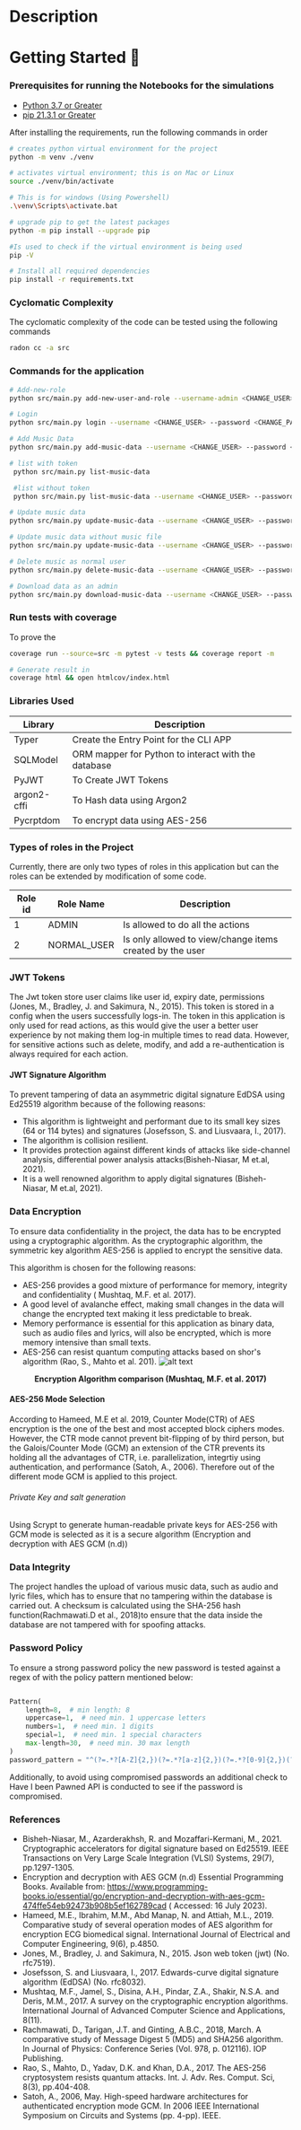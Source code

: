 # Description

# Getting Started 🚀

### Prerequisites for running the Notebooks for the simulations

* <a href=https://www.python.org/downloads/release/python-370/> Python 3.7 or Greater</a>
* <a href=https://pip.pypa.io/en/stable/installation/> pip 21.3.1 or Greater</a>

After installing the requirements, run the following commands in order

```bash
# creates python virtual environment for the project
python -m venv ./venv 

# activates virtual environment; this is on Mac or Linux
source ./venv/bin/activate 

# This is for windows (Using Powershell)
.\venv\Scripts\activate.bat 

# upgrade pip to get the latest packages
python -m pip install --upgrade pip 

#Is used to check if the virtual environment is being used 
pip -V  

# Install all required dependencies
pip install -r requirements.txt 
```

### Cyclomatic Complexity

The cyclomatic complexity of the code can be tested using the following commands

``` bash
radon cc -a src 
```


### Commands for the application

``` bash
# Add-new-role
python src/main.py add-new-user-and-role --username-admin <CHANGE_USER> --password-admin <CHANGE_PASSWORD> --new-username <CHANGE_USER>--new-user-password <CHANGE_PASSWORD> --role NORMAL_USER

# Login
python src/main.py login --username <CHANGE_USER> --password <CHANGE_PASSWORD> 

# Add Music Data
python src/main.py add-music-data --username <CHANGE_USER> --password <CHANGE_PASSWORD>  --music-file-path tests/files/audio_file_test.mp3 --music-score 1 --lyrics-file-path tests/files/test.txt  

# list with token
 python src/main.py list-music-data  

 #list without token
 python src/main.py list-music-data --username <CHANGE_USER> --password <CHANGE_PASSWORD>

# Update music data
python src/main.py update-music-data --username <CHANGE_USER> --password <CHANGE_PASSWORD> --music-file-path tests/files/audio_file_test.mp3 --music-data-id <CHANGE_MUSIC_DATA_ID>

# Update music data without music file
python src/main.py update-music-data --username <CHANGE_USER> --password <CHANGE_PASSWORD>  --music-data-id <CHANGE_MUSIC_DATA_ID> --lyrics-file-path tests/files/test.txt  --music-score 2132 

# Delete music as normal user
python src/main.py delete-music-data --username <CHANGE_USER> --password <CHANGE_PASSWORD> --music-data-id <CHANGE_MUSIC_DATA_ID>

# Download data as an admin
python src/main.py download-music-data --username <CHANGE_USER> --password <CHANGE_USER> --music-data-id <CHANGE_MUSIC_DATA_ID>
```

### Run tests with coverage

To prove the

```bash
coverage run --source=src -m pytest -v tests && coverage report -m 

# Generate result in 
coverage html && open htmlcov/index.html  
```

### Libraries Used

| Library     | Description                                         |
|-------------|-----------------------------------------------------|
| Typer       | Create the Entry Point for the CLI APP              |
| SQLModel    | ORM mapper for Python to interact with the database |
| PyJWT       | To Create JWT Tokens                                |
| argon2-cffi | To Hash data using Argon2                           |
| Pycrptdom   | To encrypt data using AES-256                       |

### Types of roles in the Project

Currently, there are only two types of roles in this application but can the roles can be extended
by modification of some code.

| Role id | Role Name   | Description                                              |
|---------|-------------|----------------------------------------------------------|
| 1       | ADMIN       | Is allowed to do all the actions                         |
| 2       | NORMAL_USER | Is only allowed to view/change items created by the user |

### JWT Tokens

The Jwt token store user claims like user id, expiry date, permissions (Jones, M., Bradley, J. and Sakimura, N., 2015).
This token is stored in a config when the users successfully logs-in. The token in this
application is only used for read actions, as this would give the user a better user experience
by not making them log-in multiple times to read data. However, for sensitive actions such as delete, modify, and add a
re-authentication is always required for each action.

#### JWT Signature Algorithm

To prevent tampering of data an asymmetric digital signature EdDSA using Ed25519 algorithm because of the following
reasons:

* This algorithm is lightweight and performant due to its small key sizes (64 or 114 bytes) and signatures (Josefsson,
  S. and Liusvaara, I., 2017).
* The algorithm is collision resilient.
* It provides protection against different kinds of attacks like side-channel analysis, differential power analysis
  attacks(Bisheh-Niasar, M et.al, 2021).
* It is a well renowned algorithm to apply digital signatures (Bisheh-Niasar, M et.al, 2021).

### Data Encryption

To ensure data confidentiality in the project, the data has to be encrypted using a cryptographic algorithm. As
the cryptographic algorithm, the symmetric key algorithm AES-256 is applied to encrypt the sensitive data.

This algorithm is chosen for the following reasons:

* AES-256 provides a good mixture of performance for memory, integrity and confidentiality (
  Mushtaq, M.F. et al. 2017).
* A good level of avalanche effect, making small changes in the data will change the encrypted text making it less
  predictable to break.
* Memory performance is essential for this application as binary data, such as audio files and lyrics, will also be
  encrypted, which is more memory intensive than small texts.
* AES-256 can resist quantum computing attacks based on shor's algorithm (Rao, S., Mahto et al. 201).
  ![alt text](./docs/encryption-algorithm-table.png)

<p style="text-align: center;"><b>Encryption Algorithm comparison (Mushtaq, M.F. et al. 2017)</b></p> 

#### AES-256 Mode Selection

According to Hameed, M.E et al. 2019, Counter Mode(CTR) of AES encryption is the one of the best and most accepted block
ciphers modes. However, the CTR mode cannot prevent bit-flipping of by third person, but the Galois/Counter Mode (GCM)
an
extension of the CTR prevents its holding all the advantages of CTR, i.e. parallelization, integrtiy using
authentication, and performance (Satoh, A.,
2006). Therefore out of the different mode GCM is applied to this project.

###### Private Key and salt generation

Using Scrypt to generate human-readable private keys for AES-256 with GCM mode is selected
as it is a secure algorithm (Encryption and decryption with AES GCM (n.d))

### Data Integrity

The project handles the upload of various music data, such as audio and lyric files, which has to ensure that no
tampering within the database is
carried out. A checksum is calculated using the SHA-256 hash function(Rachmawati.D et al., 2018)to ensure that the data
inside the database are not tampered with for spoofing attacks.

### Password Policy

To ensure a strong password policy the new password is tested against a regex of with the policy pattern mentioned
below:

``` python

Pattern(
    length=8,  # min length: 8
    uppercase=1,  # need min. 1 uppercase letters
    numbers=1,  # need min. 1 digits
    special=1,  # need min. 1 special characters
    max-length=30,  # need min. 30 max length
)
password_pattern = "^(?=.*?[A-Z]{2,})(?=.*?[a-z]{2,})(?=.*?[0-9]{2,})(?=.*?[\[\]<>#?!@$%^&*-]{2,}).{8,30}$"
```

Additionally, to avoid using compromised passwords an additional check to Have I been Pawned API is conducted to see if
the password is compromised.

### References

* Bisheh-Niasar, M., Azarderakhsh, R. and Mozaffari-Kermani, M., 2021. Cryptographic accelerators for digital signature
  based on Ed25519. IEEE Transactions on Very Large Scale Integration (VLSI) Systems, 29(7), pp.1297-1305.
* Encryption and decryption with AES GCM (n.d) Essential Programming Books. Available
  from: https://www.programming-books.io/essential/go/encryption-and-decryption-with-aes-gcm-474ffe54eb92473b908b5ef162789cad (
  Accessed: 16 July 2023).
* Hameed, M.E., Ibrahim, M.M., Abd Manap, N. and Attiah, M.L., 2019. Comparative study of several operation modes of AES
  algorithm for encryption ECG biomedical signal. International Journal of Electrical and Computer Engineering, 9(6),
  p.4850.
* Jones, M., Bradley, J. and Sakimura, N., 2015. Json web token (jwt) (No. rfc7519).
* Josefsson, S. and Liusvaara, I., 2017. Edwards-curve digital signature algorithm (EdDSA) (No. rfc8032).
* Mushtaq, M.F., Jamel, S., Disina, A.H., Pindar, Z.A., Shakir, N.S.A. and Deris, M.M., 2017. A survey on the
  cryptographic encryption algorithms. International Journal of Advanced Computer Science and Applications, 8(11).
* Rachmawati, D., Tarigan, J.T. and Ginting, A.B.C., 2018, March. A comparative study of Message Digest 5 (MD5) and
  SHA256 algorithm. In Journal of Physics: Conference Series (Vol. 978, p. 012116). IOP Publishing.
* Rao, S., Mahto, D., Yadav, D.K. and Khan, D.A., 2017. The AES-256 cryptosystem resists quantum attacks. Int. J. Adv.
  Res. Comput. Sci, 8(3), pp.404-408.
* Satoh, A., 2006, May. High-speed hardware architectures for authenticated encryption mode GCM. In 2006 IEEE
  International Symposium on Circuits and Systems (pp. 4-pp). IEEE.
